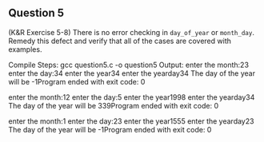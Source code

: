 ## Question 5

(K&R Exercise 5-8) There is no error checking in <code>day_of_year</code> or <code>month_day</code>. Remedy this defect and verify that all of the cases are covered with examples.

Compile Steps:
gcc question5.c -o question5
Output:
enter the month:23
enter the day:34
enter the year34
enter the yearday34
 The day of the year will be -1Program ended with exit code: 0

enter the month:12
enter the day:5
enter the year1998
enter the yearday34
 The day of the year will be 339Program ended with exit code: 0

enter the month:1
enter the day:23
enter the year1555
enter the yearday23
 The day of the year will be -1Program ended with exit code: 0
